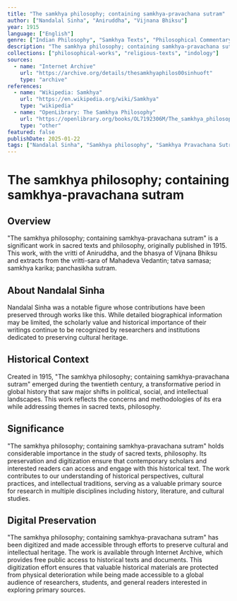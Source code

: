 ```yaml
---
title: "The samkhya philosophy; containing samkhya-pravachana sutram"
author: ["Nandalal Sinha", "Aniruddha", "Vijnana Bhiksu"]
year: 1915
language: ["English"]
genre: ["Indian Philosophy", "Samkhya Texts", "Philosophical Commentary"]
description: "The samkhya philosophy; containing samkhya-pravachana sutram, with the vritti of Aniruddha, and the bhasya of Vijnana Bhiksu and extracts from the vritti-sara of Mahadeva Vedantin; tatva samasa; samkhya karika; panchasikha sutram."
collections: ["philosophical-works", "religious-texts", "indology"]
sources:
  - name: "Internet Archive"
    url: "https://archive.org/details/thesamkhyaphilos00sinhuoft"
    type: "archive"
references:
  - name: "Wikipedia: Samkhya"
    url: "https://en.wikipedia.org/wiki/Samkhya"
    type: "wikipedia"
  - name: "OpenLibrary: The Samkhya Philosophy"
    url: "https://openlibrary.org/books/OL7192306M/The_samkhya_philosophy"
    type: "other"
featured: false
publishDate: 2025-01-22
tags: ["Nandalal Sinha", "Samkhya philosophy", "Samkhya Pravachana Sutram", "Aniruddha", "Vijnana Bhiksu", "Samkhya Karika", "dualism", "Purusha-Prakriti", "Indian metaphysics", "darshana", "philosophical sutras"]
---
```


# The samkhya philosophy; containing samkhya-pravachana sutram

## Overview

"The samkhya philosophy; containing samkhya-pravachana sutram" is a significant work in sacred texts and philosophy, originally published in 1915. This work, with the vritti of Aniruddha, and the bhasya of Vijnana Bhiksu and extracts from the vritti-sara of Mahadeva Vedantin; tatva samasa; samkhya karika; panchasikha sutram.

## About Nandalal Sinha

Nandalal Sinha was a notable figure whose contributions have been preserved through works like this. While detailed biographical information may be limited, the scholarly value and historical importance of their writings continue to be recognized by researchers and institutions dedicated to preserving cultural heritage.

## Historical Context

Created in 1915, "The samkhya philosophy; containing samkhya-pravachana sutram" emerged during the twentieth century, a transformative period in global history that saw major shifts in political, social, and intellectual landscapes. This work reflects the concerns and methodologies of its era while addressing themes in sacred texts, philosophy.

## Significance

"The samkhya philosophy; containing samkhya-pravachana sutram" holds considerable importance in the study of sacred texts, philosophy. Its preservation and digitization ensure that contemporary scholars and interested readers can access and engage with this historical text. The work contributes to our understanding of historical perspectives, cultural practices, and intellectual traditions, serving as a valuable primary source for research in multiple disciplines including history, literature, and cultural studies.

## Digital Preservation

"The samkhya philosophy; containing samkhya-pravachana sutram" has been digitized and made accessible through efforts to preserve cultural and intellectual heritage. The work is available through Internet Archive, which provides free public access to historical texts and documents. This digitization effort ensures that valuable historical materials are protected from physical deterioration while being made accessible to a global audience of researchers, students, and general readers interested in exploring primary sources.
